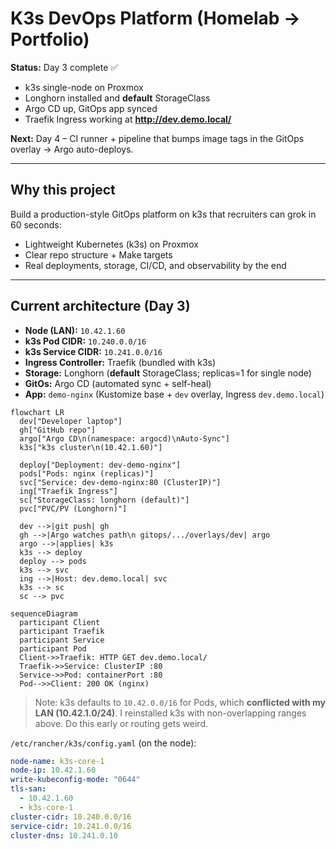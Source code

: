# K3s DevOps Platform (Homelab → Portfolio)

**Status:** Day 3 complete ✅ 
- k3s single-node on Proxmox
- Longhorn installed and **default** StorageClass
- Argo CD up, GitOps app synced
- Traefik Ingress working at **http://dev.demo.local/**

**Next:** Day 4 – CI runner + pipeline that bumps image tags in the GitOps overlay → Argo auto-deploys.

---

## Why this project
Build a production-style GitOps platform on k3s that recruiters can grok in 60 seconds:
- Lightweight Kubernetes (k3s) on Proxmox
- Clear repo structure + Make targets
- Real deployments, storage, CI/CD, and observability by the end

---

## Current architecture (Day 3)

- **Node (LAN):** `10.42.1.60`
- **k3s Pod CIDR:** `10.240.0.0/16`
- **k3s Service CIDR:** `10.241.0.0/16`
- **Ingress Controller:** Traefik (bundled with k3s)
- **Storage:** Longhorn (**default** StorageClass; replicas=1 for single node)
- **GitOs:** Argo CD (automated sync + self-heal)
- **App:** `demo-nginx` (Kustomize base + `dev` overlay, Ingress `dev.demo.local`)

```mermaid
flowchart LR
  dev["Developer laptop"]
  gh["GitHub repo"]
  argo["Argo CD\n(namespace: argocd)\nAuto-Sync"]
  k3s["k3s cluster\n(10.42.1.60)"]

  deploy["Deployment: dev-demo-nginx"]
  pods["Pods: nginx (replicas)"]
  svc["Service: dev-demo-nginx:80 (ClusterIP)"]
  ing["Traefik Ingress"]
  sc["StorageClass: longhorn (default)"]
  pvc["PVC/PV (Longhorn)"]

  dev -->|git push| gh
  gh -->|Argo watches path\n gitops/.../overlays/dev| argo
  argo -->|applies| k3s
  k3s --> deploy
  deploy --> pods
  k3s --> svc
  ing -->|Host: dev.demo.local| svc
  k3s --> sc
  sc --> pvc

sequenceDiagram
  participant Client
  participant Traefik
  participant Service
  participant Pod
  Client->>Traefik: HTTP GET dev.demo.local/
  Traefik->>Service: ClusterIP :80
  Service->>Pod: containerPort :80
  Pod-->>Client: 200 OK (nginx)
```

> Note: k3s defaults to `10.42.0.0/16` for Pods, which **conflicted with my LAN (10.42.1.0/24)**. I reinstalled k3s with non-overlapping ranges above. Do this early or routing gets weird.

`/etc/rancher/k3s/config.yaml` (on the node):
```yaml
node-name: k3s-core-1
node-ip: 10.42.1.60
write-kubeconfig-mode: "0644"
tls-san:
  - 10.42.1.60
  - k3s-core-1
cluster-cidr: 10.240.0.0/16
service-cidr: 10.241.0.0/16
cluster-dns: 10.241.0.10
